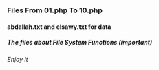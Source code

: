 ### Files From 01.php To 10.php 
#### abdallah.txt and elsawy.txt for data
##### The files about File System Functions (important)
###### Enjoy it
